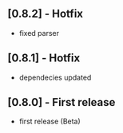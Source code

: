 ## [0.8.2] - Hotfix

* fixed parser

## [0.8.1] - Hotfix

* dependecies updated

## [0.8.0] - First release

* first release (Beta)
